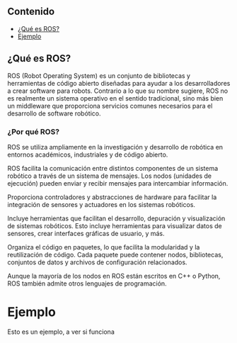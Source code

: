 ## Contenido

- [¿Qué es ROS?](#¿Qué_es_ROS?)
- [Ejemplo](#Ejemplo)

## ¿Qué es ROS?

ROS (Robot Operating System) es un conjunto de bibliotecas y herramientas de código abierto diseñadas para ayudar a los desarrolladores a crear software para robots. Contrario a lo que su nombre sugiere, ROS no es realmente un sistema operativo en el sentido tradicional, sino más bien un middleware que proporciona servicios comunes necesarios para el desarrollo de software robótico.
### ¿Por qué ROS?
ROS se utiliza ampliamente en la investigación y desarrollo de robótica en entornos académicos, industriales y de código abierto.

ROS facilita la comunicación entre distintos componentes de un sistema robótico a través de un sistema de mensajes. Los nodos (unidades de ejecución) pueden enviar y recibir mensajes para intercambiar información.

Proporciona controladores y abstracciones de hardware para facilitar la integración de sensores y actuadores en los sistemas robóticos.

Incluye herramientas que facilitan el desarrollo, depuración y visualización de sistemas robóticos. Esto incluye herramientas para visualizar datos de sensores, crear interfaces gráficas de usuario, y más.

Organiza el código en paquetes, lo que facilita la modularidad y la reutilización de código. Cada paquete puede contener nodos, bibliotecas, conjuntos de datos y archivos de configuración relacionados.

Aunque la mayoría de los nodos en ROS están escritos en C++ o Python, ROS también admite otros lenguajes de programación.

# Ejemplo

Esto es un ejemplo, a ver si funciona
